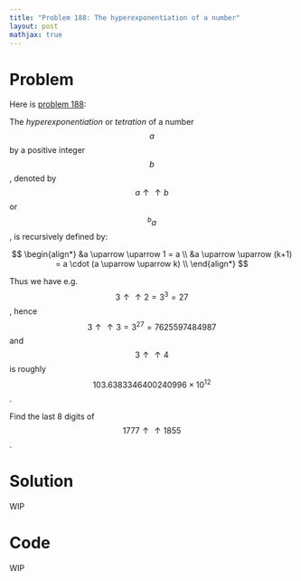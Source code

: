 ```yaml
---
title: "Problem 188: The hyperexponentiation of a number"
layout: post
mathjax: true
---
```


# Problem
Here is [problem 188](https://projecteuler.net/problem=188):

The *hyperexponentiation* or *tetration* of a number $$a$$ by a positive integer $$b$$, denoted by $$a \uparrow \uparrow b$$ or $$^{b}a$$, is recursively defined by:

$$
\begin{align*}
&a \uparrow \uparrow 1 = a \\
&a \uparrow \uparrow (k+1) = a \cdot (a \uparrow \uparrow k) \\
\end{align*}
$$

Thus we have e.g. $$3 \uparrow \uparrow 2 = 3^{3} = 27$$, hence $$3 \uparrow \uparrow 3 = 3^{27} = 7625597484987$$ and $$3 \uparrow \uparrow 4$$ is roughly $$103.6383346400240996 \times 10^{12}$$.

Find the last 8 digits of $$1777 \uparrow \uparrow 1855$$.

# Solution
WIP

# Code
WIP

